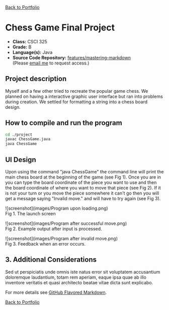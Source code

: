 [Back to Portfolio](./)

Chess Game Final Project
===============

-   **Class:** CSCI 325
-   **Grade:** B
-   **Language(s):** Java
-   **Source Code Repository:** [features/mastering-markdown](https://guides.github.com/features/mastering-markdown/)  
    (Please [email me](mailto:lareed@csustudent.net?subject=GitHub%20Access) to request access.)

## Project description

Myself and a few other tried to recreate the popular game chess. We planned on having a interactive graphic user interface but ran into problems during creation. We settled for formatting a string into a chess board design.

## How to compile and run the program

```bash
cd ./project
javac ChessGame.java
java ChessGame
```

## UI Design

Upon using the command "java ChessGame" the command line will print the main chess board at the beginning of the game (see Fig 1). Once you are in you can type the board coordinate of the piece you want to use and then the board coordinate of where you want to move that piece (see Fig 2). If it is not your turn or you move the piece somewhere it can't go then you will get a message saying "Invalid move." and will have to try again (see Fig 3).

![screenshot](images/Program upon loading.png)  
Fig 1. The launch screen

![screenshot](images/Program after successful move.png)  
Fig 2. Example output after input is processed.

![screenshot](images/Program after invalid move.png)  
Fig 3. Feedback when an error occurs.

## 3. Additional Considerations

Sed ut perspiciatis unde omnis iste natus error sit voluptatem accusantium doloremque laudantium, totam rem aperiam, eaque ipsa quae ab illo inventore veritatis et quasi architecto beatae vitae dicta sunt explicabo. 

For more details see [GitHub Flavored Markdown](https://guides.github.com/features/mastering-markdown/).

[Back to Portfolio](./)
